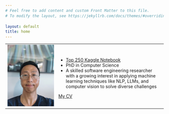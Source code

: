 ```yaml
---
# Feel free to add content and custom Front Matter to this file.
# To modify the layout, see https://jekyllrb.com/docs/themes/#overriding-theme-defaults

layout: default
title: home
---
```

<table>
<tbody>
<tr>
    <td> <img src="images/my_pic.jpg"></td>
    <td>
        <ul>
            <li> <a href="https://www.kaggle.com/minhsienweng">Top 250 Kaggle Notebook</a></li>
            <li> PhD in Computer Science</li> 
            <li>A skilled software engineering researcher with a growing interest in applying machine learning techniques like NLP, LLMs, and computer vision to solve diverse challenges</li> 
        </ul>
        <a href="https://samminweng.github.io/Min-Hsien_Weng_CV.pdf">My CV</a>
    </td>
</tr>
</tbody>
</table>


